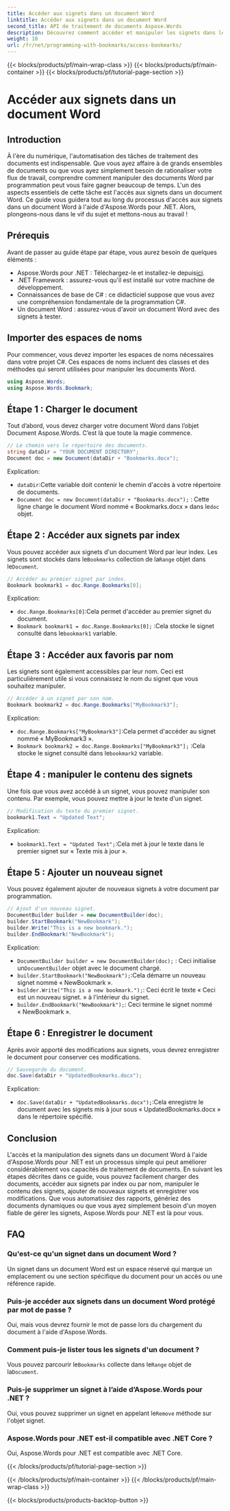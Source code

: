 ```yaml
---
title: Accéder aux signets dans un document Word
linktitle: Accéder aux signets dans un document Word
second_title: API de traitement de documents Aspose.Words
description: Découvrez comment accéder et manipuler les signets dans les documents Word à l'aide d'Aspose.Words pour .NET avec ce guide détaillé étape par étape.
weight: 10
url: /fr/net/programming-with-bookmarks/access-bookmarks/
---
```


{{< blocks/products/pf/main-wrap-class >}}
{{< blocks/products/pf/main-container >}}
{{< blocks/products/pf/tutorial-page-section >}}

# Accéder aux signets dans un document Word

## Introduction

À l'ère du numérique, l'automatisation des tâches de traitement des documents est indispensable. Que vous ayez affaire à de grands ensembles de documents ou que vous ayez simplement besoin de rationaliser votre flux de travail, comprendre comment manipuler des documents Word par programmation peut vous faire gagner beaucoup de temps. L'un des aspects essentiels de cette tâche est l'accès aux signets dans un document Word. Ce guide vous guidera tout au long du processus d'accès aux signets dans un document Word à l'aide d'Aspose.Words pour .NET. Alors, plongeons-nous dans le vif du sujet et mettons-nous au travail !

## Prérequis

Avant de passer au guide étape par étape, vous aurez besoin de quelques éléments :

-  Aspose.Words pour .NET : Téléchargez-le et installez-le depuis[ici](https://releases.aspose.com/words/net/).
- .NET Framework : assurez-vous qu’il est installé sur votre machine de développement.
- Connaissances de base de C# : ce didacticiel suppose que vous avez une compréhension fondamentale de la programmation C#.
- Un document Word : assurez-vous d'avoir un document Word avec des signets à tester.

## Importer des espaces de noms

Pour commencer, vous devez importer les espaces de noms nécessaires dans votre projet C#. Ces espaces de noms incluent des classes et des méthodes qui seront utilisées pour manipuler les documents Word.

```csharp
using Aspose.Words;
using Aspose.Words.Bookmark;
```

## Étape 1 : Charger le document

Tout d’abord, vous devez charger votre document Word dans l’objet Document Aspose.Words. C’est là que toute la magie commence.

```csharp
// Le chemin vers le répertoire des documents.
string dataDir = "YOUR DOCUMENT DIRECTORY";
Document doc = new Document(dataDir + "Bookmarks.docx");
```

Explication:
- `dataDir`:Cette variable doit contenir le chemin d'accès à votre répertoire de documents.
- `Document doc = new Document(dataDir + "Bookmarks.docx");` : Cette ligne charge le document Word nommé « Bookmarks.docx » dans le`doc` objet.

## Étape 2 : Accéder aux signets par index

 Vous pouvez accéder aux signets d'un document Word par leur index. Les signets sont stockés dans le`Bookmarks` collection de la`Range` objet dans le`Document`.

```csharp
// Accéder au premier signet par index.
Bookmark bookmark1 = doc.Range.Bookmarks[0];
```

Explication:
- `doc.Range.Bookmarks[0]`:Cela permet d'accéder au premier signet du document.
- `Bookmark bookmark1 = doc.Range.Bookmarks[0];` :Cela stocke le signet consulté dans le`bookmark1` variable.

## Étape 3 : Accéder aux favoris par nom

Les signets sont également accessibles par leur nom. Ceci est particulièrement utile si vous connaissez le nom du signet que vous souhaitez manipuler.

```csharp
// Accéder à un signet par son nom.
Bookmark bookmark2 = doc.Range.Bookmarks["MyBookmark3"];
```

Explication:
- `doc.Range.Bookmarks["MyBookmark3"]`:Cela permet d'accéder au signet nommé « MyBookmark3 ».
- `Bookmark bookmark2 = doc.Range.Bookmarks["MyBookmark3"];` :Cela stocke le signet consulté dans le`bookmark2` variable.

## Étape 4 : manipuler le contenu des signets

Une fois que vous avez accédé à un signet, vous pouvez manipuler son contenu. Par exemple, vous pouvez mettre à jour le texte d'un signet.

```csharp
// Modification du texte du premier signet.
bookmark1.Text = "Updated Text";
```

Explication:
- `bookmark1.Text = "Updated Text";`:Cela met à jour le texte dans le premier signet sur « Texte mis à jour ».

## Étape 5 : Ajouter un nouveau signet

Vous pouvez également ajouter de nouveaux signets à votre document par programmation.

```csharp
// Ajout d'un nouveau signet.
DocumentBuilder builder = new DocumentBuilder(doc);
builder.StartBookmark("NewBookmark");
builder.Write("This is a new bookmark.");
builder.EndBookmark("NewBookmark");
```

Explication:
- `DocumentBuilder builder = new DocumentBuilder(doc);` : Ceci initialise un`DocumentBuilder` objet avec le document chargé.
- `builder.StartBookmark("NewBookmark");`:Cela démarre un nouveau signet nommé « NewBookmark ».
- `builder.Write("This is a new bookmark.");`: Ceci écrit le texte « Ceci est un nouveau signet. » à l'intérieur du signet.
- `builder.EndBookmark("NewBookmark");`: Ceci termine le signet nommé « NewBookmark ».

## Étape 6 : Enregistrer le document

Après avoir apporté des modifications aux signets, vous devrez enregistrer le document pour conserver ces modifications.

```csharp
// Sauvegarde du document.
doc.Save(dataDir + "UpdatedBookmarks.docx");
```

Explication:
- `doc.Save(dataDir + "UpdatedBookmarks.docx");`:Cela enregistre le document avec les signets mis à jour sous « UpdatedBookmarks.docx » dans le répertoire spécifié.

## Conclusion

L'accès et la manipulation des signets dans un document Word à l'aide d'Aspose.Words pour .NET est un processus simple qui peut améliorer considérablement vos capacités de traitement de documents. En suivant les étapes décrites dans ce guide, vous pouvez facilement charger des documents, accéder aux signets par index ou par nom, manipuler le contenu des signets, ajouter de nouveaux signets et enregistrer vos modifications. Que vous automatisiez des rapports, génériez des documents dynamiques ou que vous ayez simplement besoin d'un moyen fiable de gérer les signets, Aspose.Words pour .NET est là pour vous.

## FAQ

### Qu'est-ce qu'un signet dans un document Word ?
Un signet dans un document Word est un espace réservé qui marque un emplacement ou une section spécifique du document pour un accès ou une référence rapide.

### Puis-je accéder aux signets dans un document Word protégé par mot de passe ?
Oui, mais vous devrez fournir le mot de passe lors du chargement du document à l'aide d'Aspose.Words.

### Comment puis-je lister tous les signets d'un document ?
 Vous pouvez parcourir le`Bookmarks` collecte dans le`Range` objet de la`Document`.

### Puis-je supprimer un signet à l’aide d’Aspose.Words pour .NET ?
 Oui, vous pouvez supprimer un signet en appelant le`Remove` méthode sur l'objet signet.

### Aspose.Words pour .NET est-il compatible avec .NET Core ?
Oui, Aspose.Words pour .NET est compatible avec .NET Core.

{{< /blocks/products/pf/tutorial-page-section >}}

{{< /blocks/products/pf/main-container >}}
{{< /blocks/products/pf/main-wrap-class >}}

{{< blocks/products/products-backtop-button >}}
